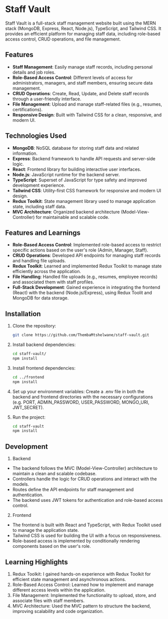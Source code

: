 # Staff Vault

Staff Vault is a full-stack staff management website built using the MERN stack (MongoDB, Express, React, Node.js), TypeScript, and Tailwind CSS. It provides an efficient platform for managing staff data, including role-based access control, CRUD operations, and file management.

## Features

- **Staff Management**: Easily manage staff records, including personal details and job roles.
- **Role-Based Access Control**: Different levels of access for administrators, managers, and staff members, ensuring secure data management.
- **CRUD Operations**: Create, Read, Update, and Delete staff records through a user-friendly interface.
- **File Management**: Upload and manage staff-related files (e.g., resumes, certifications).
- **Responsive Design**: Built with Tailwind CSS for a clean, responsive, and modern UI.

## Technologies Used

- **MongoDB**: NoSQL database for storing staff data and related information.
- **Express**: Backend framework to handle API requests and server-side logic.
- **React**: Frontend library for building interactive user interfaces.
- **Node.js**: JavaScript runtime for the backend server.
- **TypeScript**: Superset of JavaScript for type safety and improved development experience.
- **Tailwind CSS**: Utility-first CSS framework for responsive and modern UI design.
- **Redux Toolkit**: State management library used to manage application state, including staff data.
- **MVC Architecture**: Organized backend architecture (Model-View-Controller) for maintainable and scalable code.

## Features and Learnings

- **Role-Based Access Control**: Implemented role-based access to restrict specific actions based on the user's role (Admin, Manager, Staff).
- **CRUD Operations**: Developed API endpoints for managing staff records and handling file uploads.
- **Redux Toolkit**: Learned and implemented Redux Toolkit to manage state efficiently across the application.
- **File Handling**: Handled file uploads (e.g., resumes, employee records) and associated them with staff profiles.
- **Full-Stack Development**: Gained experience in integrating the frontend (React) with the backend (Node.js/Express), using Redux Toolit and MongoDB for data storage.

## Installation

1. Clone the repository:
   ```bash
   git clone https://github.com/ThembaMtshelwane/staff-vault.git

2. Install backend dependencies:
   ```bash
   cd staff-vault/
   npm install

3. Install frontend dependencies:
   ```bash
   cd ../frontend
   npm install
   
4. Set up your environment variables:
Create a .env file in both the backend and frontend directories with the necessary configurations (e.g. PORT, ADMIN_PASSWORD, USER_PASSWORD, MONGO_URI, JWT_SECRET). 

5. Run the project:
   ```bash
   cd staff-vault
   npm install


  ## Development
  1. Backend
-    The backend follows the MVC (Model-View-Controller) architecture to maintain a clean and scalable codebase.
-    Controllers handle the logic for CRUD operations and interact with the models.
-    Routes define the API endpoints for staff management and authentication.
-    The backend uses JWT tokens for authentication and role-based access control.

2. Frontend
-    The frontend is built with React and TypeScript, with Redux Toolkit used to manage the application state.
-    Tailwind CSS is used for building the UI with a focus on responsiveness.
-    Role-based access is implemented by conditionally rendering components based on the user's role.


## Learning Highlights
   1. Redux Toolkit: I gained hands-on experience with Redux Toolkit for efficient state management and asynchronous actions.
   2. Role-Based Access Control: Learned how to implement and manage different access levels within the application.
   3. File Management: Implemented the functionality to upload, store, and associate files with staff members.    
   4. MVC Architecture: Used the MVC pattern to structure the backend, improving scalability and code organization.
